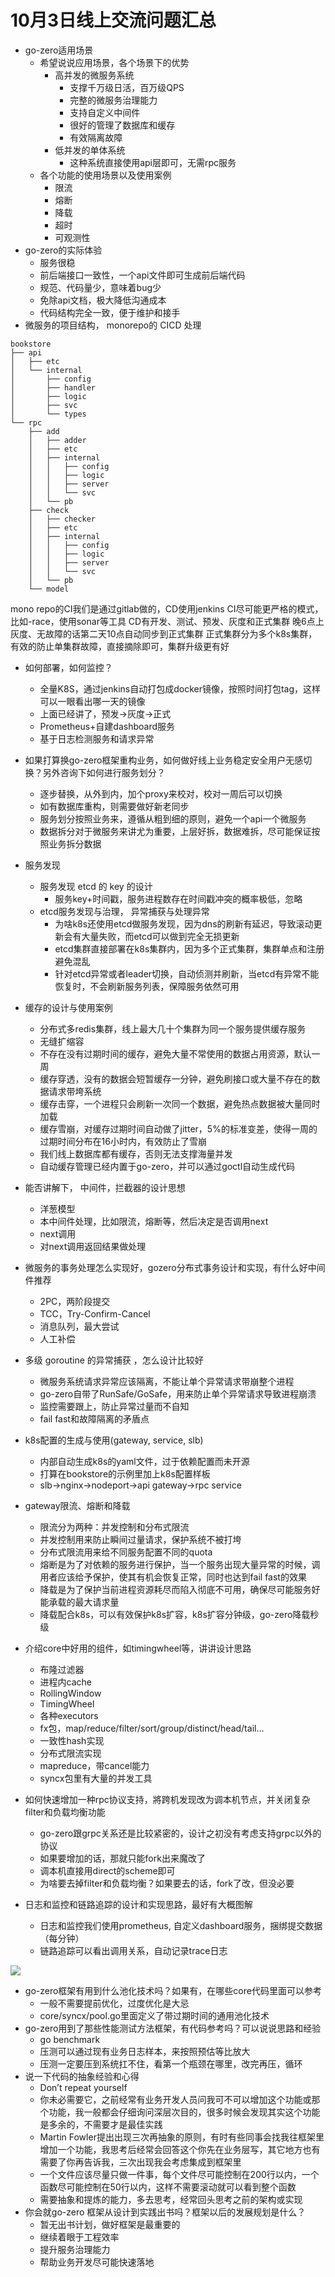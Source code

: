 # 10月3日线上交流问题汇总

- go-zero适用场景
   - 希望说说应用场景，各个场景下的优势
      - 高并发的微服务系统
         - 支撑千万级日活，百万级QPS
         - 完整的微服务治理能力
         - 支持自定义中间件
         - 很好的管理了数据库和缓存
         - 有效隔离故障
      - 低并发的单体系统
         - 这种系统直接使用api层即可，无需rpc服务
   - 各个功能的使用场景以及使用案例
      - 限流
      - 熔断
      - 降载
      - 超时
      - 可观测性
- go-zero的实际体验
   - 服务很稳
   - 前后端接口一致性，一个api文件即可生成前后端代码
   - 规范、代码量少，意味着bug少
   - 免除api文档，极大降低沟通成本
   - 代码结构完全一致，便于维护和接手
- 微服务的项目结构， monorepo的 CICD 处理

```
bookstore
├── api
│   ├── etc
│   └── internal
│       ├── config
│       ├── handler
│       ├── logic
│       ├── svc
│       └── types
└── rpc
    ├── add
    │   ├── adder
    │   ├── etc
    │   ├── internal
    │   │   ├── config
    │   │   ├── logic
    │   │   ├── server
    │   │   └── svc
    │   └── pb
    ├── check
    │   ├── checker
    │   ├── etc
    │   ├── internal
    │   │   ├── config
    │   │   ├── logic
    │   │   ├── server
    │   │   └── svc
    │   └── pb
    └── model
```

mono repo的CI我们是通过gitlab做的，CD使用jenkins
CI尽可能更严格的模式，比如-race，使用sonar等工具
CD有开发、测试、预发、灰度和正式集群
晚6点上灰度、无故障的话第二天10点自动同步到正式集群
正式集群分为多个k8s集群，有效的防止单集群故障，直接摘除即可，集群升级更有好
- 如何部署，如何监控？
   - 全量K8S，通过jenkins自动打包成docker镜像，按照时间打包tag，这样可以一眼看出哪一天的镜像
   - 上面已经讲了，预发->灰度->正式
   - Prometheus+自建dashboard服务
   - 基于日志检测服务和请求异常
- 如果打算换go-zero框架重构业务，如何做好线上业务稳定安全用户无感切换？另外咨询下如何进行服务划分？
   - 逐步替换，从外到内，加个proxy来校对，校对一周后可以切换
   - 如有数据库重构，则需要做好新老同步
   - 服务划分按照业务来，遵循从粗到细的原则，避免一个api一个微服务
   - 数据拆分对于微服务来讲尤为重要，上层好拆，数据难拆，尽可能保证按照业务拆分数据
- 服务发现
   - 服务发现 etcd 的 key 的设计
      - 服务key+时间戳，服务进程数存在时间戳冲突的概率极低，忽略
   - etcd服务发现与治理， 异常捕获与处理异常
      - 为啥k8s还使用etcd做服务发现，因为dns的刷新有延迟，导致滚动更新会有大量失败，而etcd可以做到完全无损更新
      - etcd集群直接部署在k8s集群内，因为多个正式集群，集群单点和注册避免混乱
      - 针对etcd异常或者leader切换，自动侦测并刷新，当etcd有异常不能恢复时，不会刷新服务列表，保障服务依然可用
- 缓存的设计与使用案例
   - 分布式多redis集群，线上最大几十个集群为同一个服务提供缓存服务
   - 无缝扩缩容
   - 不存在没有过期时间的缓存，避免大量不常使用的数据占用资源，默认一周
   - 缓存穿透，没有的数据会短暂缓存一分钟，避免刷接口或大量不存在的数据请求带垮系统
   - 缓存击穿，一个进程只会刷新一次同一个数据，避免热点数据被大量同时加载
   - 缓存雪崩，对缓存过期时间自动做了jitter，5%的标准变差，使得一周的过期时间分布在16小时内，有效防止了雪崩
   - 我们线上数据库都有缓存，否则无法支撑海量并发
   - 自动缓存管理已经内置于go-zero，并可以通过goctl自动生成代码
- 能否讲解下， 中间件，拦截器的设计思想

   - 洋葱模型
   - 本中间件处理，比如限流，熔断等，然后决定是否调用next
   - next调用
   - 对next调用返回结果做处理
- 微服务的事务处理怎么实现好，gozero分布式事务设计和实现，有什么好中间件推荐
   - 2PC，两阶段提交
   - TCC，Try-Confirm-Cancel
   - 消息队列，最大尝试
   - 人工补偿
- 多级 goroutine 的异常捕获 ，怎么设计比较好
   - 微服务系统请求异常应该隔离，不能让单个异常请求带崩整个进程
   - go-zero自带了RunSafe/GoSafe，用来防止单个异常请求导致进程崩溃
   - 监控需要跟上，防止异常过量而不自知
   - fail fast和故障隔离的矛盾点
- k8s配置的生成与使用(gateway, service, slb)
   - 内部自动生成k8s的yaml文件，过于依赖配置而未开源
   - 打算在bookstore的示例里加上k8s配置样板
   - slb->nginx->nodeport->api gateway->rpc service
- gateway限流、熔断和降载
   - 限流分为两种：并发控制和分布式限流
   - 并发控制用来防止瞬间过量请求，保护系统不被打垮
   - 分布式限流用来给不同服务配置不同的quota
   - 熔断是为了对依赖的服务进行保护，当一个服务出现大量异常的时候，调用者应该给予保护，使其有机会恢复正常，同时也达到fail fast的效果
   - 降载是为了保护当前进程资源耗尽而陷入彻底不可用，确保尽可能服务好能承载的最大请求量
   - 降载配合k8s，可以有效保护k8s扩容，k8s扩容分钟级，go-zero降载秒级
- 介绍core中好用的组件，如timingwheel等，讲讲设计思路
   - 布隆过滤器
   - 进程内cache
   - RollingWindow
   - TimingWheel
   - 各种executors
   - fx包，map/reduce/filter/sort/group/distinct/head/tail...
   - 一致性hash实现
   - 分布式限流实现
   - mapreduce，带cancel能力
   - syncx包里有大量的并发工具
- 如何快速增加一种rpc协议支持，將跨机发现改为调本机节点，并关闭复杂filter和负载均衡功能
   - go-zero跟grpc关系还是比较紧密的，设计之初没有考虑支持grpc以外的协议
   - 如果要增加的话，那就只能fork出来魔改了
   - 调本机直接用direct的scheme即可
   - 为啥要去掉filter和负载均衡？如果要去的话，fork了改，但没必要
- 日志和监控和链路追踪的设计和实现思路，最好有大概图解
   - 日志和监控我们使用prometheus, 自定义dashboard服务，捆绑提交数据（每分钟）
   - 链路追踪可以看出调用关系，自动记录trace日志

![](https://lh5.googleusercontent.com/PBRdYmRs22xEH1gjNkQnoHuB5WFBva10oKCm61A6G23xvi28u95Bwq-qTc_WVV-PihzAHyLpAKkBtbtzK8v9Kjtrp3YBZqGiTSXhHJHwf7CAv5K9AqBSc1CZuV0u3URCDVP8r1RD0PY#align=left&display=inline&height=658&margin=%5Bobject%20Object%5D&originHeight=658&originWidth=1294&status=done&style=none&width=1294)

- go-zero框架有用到什么池化技术吗？如果有，在哪些core代码里面可以参考
   - 一般不需要提前优化，过度优化是大忌
   - core/syncx/pool.go里面定义了带过期时间的通用池化技术
- go-zero用到了那些性能测试方法框架，有代码参考吗？可以说说思路和经验
   - go benchmark
   - 压测可以通过现有业务日志样本，来按照预估等比放大
   - 压测一定要压到系统扛不住，看第一个瓶颈在哪里，改完再压，循环
- 说一下代码的抽象经验和心得
   - Don’t repeat yourself
   - 你未必需要它，之前经常有业务开发人员问我可不可以增加这个功能或那个功能，我一般都会仔细询问深层次目的，很多时候会发现其实这个功能是多余的，不需要才是最佳实践
   - Martin Fowler提出出现三次再抽象的原则，有时有些同事会找我往框架里增加一个功能，我思考后经常会回答这个你先在业务层写，其它地方也有需要了你再告诉我，三次出现我会考虑集成到框架里
   - 一个文件应该尽量只做一件事，每个文件尽可能控制在200行以内，一个函数尽可能控制在50行以内，这样不需要滚动就可以看到整个函数
   - 需要抽象和提炼的能力，多去思考，经常回头思考之前的架构或实现
- 你会就go-zero 框架从设计到实践出书吗？框架以后的发展规划是什么？
   - 暂无出书计划，做好框架是最重要的
   - 继续着眼于工程效率
   - 提升服务治理能力
   - 帮助业务开发尽可能快速落地

<Vssue title="103" />
